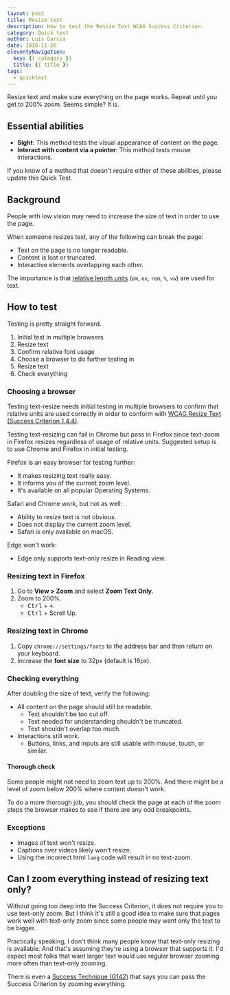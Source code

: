 ```yaml
---
layout: post
title: Resize text
description: How to test the Resize Text WCAG Success Criterion.
category: Quick test
author: Luis Garcia
date: 2018-11-26
eleventyNavigation:
  key: {{ category }}
  title: {{ title }}
tags:
  - quicktest
---
```


Resize text and make sure everything on the page works. Repeat until you get to 200% zoom. Seems simple? It is.


## Essential abilities

- **Sight**: This method tests the visual appearance of content on the page.
- **Interact with content via a pointer**: This method tests mouse interactions.

If you know of a method that doesn't require either of these abilities, please update this Quick Test.


## Background

People with low vision may need to increase the size of text in order to use the page.

When someone resizes text, any of the following can break the page:

- Text on the page is no longer readable.
- Content is lost or truncated.
- Interactive elements overlapping each other.

The importance is that [relative length units](https://developer.mozilla.org/en-US/docs/Web/CSS/length#Units) (`em`, `ex`, `rem`, `%`, `vw`) are used for text. 


## How to test

Testing is pretty straight forward.

1. Initial test in multiple browsers
1. Resize text
1. Confirm relative font usage
1. Choose a browser to do further testing in
1. Resize text
1. Check everything


### Choosing a browser

Testing text-resize needs initial testing in multiple browsers to confirm that relative units are used correctly in order to conform with [WCAG Resize Text (Success Criterion 1.4.4)](https://www.w3.org/TR/UNDERSTANDING-WCAG20/visual-audio-contrast-scale.html).

Testing text-resizing can fail in Chrome but pass in Firefox since text-zoom in Firefox resizes regardless of usage of relative units. Suggested setup is to use Chrome and Firefox in initial testing.

Firefox is an easy browser for testing further:

- It makes resizing text really easy.
- It informs you of the current zoom level.
- It's available on all popular Operating Systems.

Safari and Chrome work, but not as well:

- Ability to resize text is not obvious.
- Does not display the current zoom level.
- Safari is only available on macOS.

Edge won't work:

- Edge only supports text-only resize in Reading view.

### Resizing text in Firefox

1. Go to <strong>View > Zoom</strong> and select <strong>Zoom Text Only</strong>.
1. Zoom to 200%.
    - <kbd>Ctrl</kbd> + <kbd>+</kbd>.
    - <kbd>Ctrl</kbd> + Scroll Up.
  
### Resizing text in Chrome

1. Copy `chrome://settings/fonts` to the address bar and then return on your keyboard.
1. Increase the **font size** to 32px (default is 16px).

### Checking everything

After doubling the size of text, verify the following:

- All content on the page should still be readable.
    - Text shouldn't be too cut off.
    - Text needed for understanding shouldn't be truncated.
    - Text shouldn't overlap too much.
- Interactions still work.
    - Buttons, links, and inputs are still usable with mouse, touch, or similar.

#### Thorough check

Some people might not need to zoom text up to 200%. And there might be a level of zoom below 200% where content doesn't work.

To do a more thorough job, you should check the page at each of the zoom steps the browser makes to see if there are any odd breakpoints.

### Exceptions

- Images of text won't resize.
- Captions over videos likely won't resize.
- Using the incorrect html `lang` code will result in no text-zoom.


## Can I zoom everything instead of resizing text only?

Without going too deep into the Success Criterion, it does not require you to use text-only zoom. But I think it's still a good idea to make sure that pages work well with text-only zoom since some people may want only the text to be bigger.

Practically speaking, I don't think many people know that text-only resizing is available. And that's assuming they're using a browser that supports it. I'd expect most folks that want larger text would use regular browser zooming more often than text-only zooming.

There is even a [Success Technique (G142)](https://www.w3.org/TR/2016/NOTE-WCAG20-TECHS-20161007/G142) that says you can pass the Success Criterion by zooming everything.
